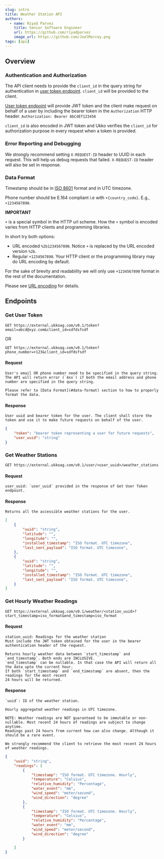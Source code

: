 ```yaml
---
slug: intro
title: Weather Station API
authors:
  - name: Riyad Parvez
    title: Senior Software Engineer
    url: https://github.com/riyadparvez
    image_url: https://github.com/JoelMarcey.png
tags: [api]
---
```



## Overview

### Authentication and Authorization

The API client needs to provide the `client_id` in the query string for authentication in [user token endpoint](#get-user-token).
`client_id` will be provided to the client.

[User token endpoint](#get-user-token) will provide JWT token and the client make request on behalf of a user by including the bearer token in the `Authorization` HTTP header.
`Authorization: Bearer AbCdEf123456`

`client_id` is also encoded in JWT token and Ukko verifies the `client_id` for authorization purpose in every request when a token is provided.


### Error Reporting and Debugging

We strongly recommend setting `X-REQUEST-ID` header to UUID in each request. This will help us debug requests that failed. `X-REQUEST-ID` header will also be set in response.


### Data Format

Timestamp should be in [ISO 8601](https://en.wikipedia.org/wiki/ISO_8601) format and in UTC timezone.

Phone number should be E.164 compliant i.e with `+{country_code}`. E.g., `+1234567890`.

**IMPORTANT**

`+` is a special symbol in the HTTP url scheme. How the `+` symbol is encoded varies from HTTP clients and programming libraries. 

In short try both options:
* URL encoded `%2b1234567890`. Notice `+` is replaced by the URL encoded version `%2b`.
* Regular `+1234567890`. Your HTTP client or the programming library may do URL encoding by default.

For the sake of brevity and readability we will only use `+1234567890` format in the rest of the documentation.

Please see [URL encoding](https://en.wikipedia.org/wiki/URL_encoding) for details.


## Endpoints

### Get User Token
`GET https://external.ukkoag.com/v0.1/token?email=abcd@xyz.com&client_id=sdfdsfsdf`

OR

`GET https://external.ukkoag.com/v0.1/token?phone_number=+123&client_id=sdfdsfsdf`

#### Request
```
User's email OR phone number need to be specified in the query string. The API will return error (`4xx`) if both the email address and phone number are specified in the query string.

Please refer to [Data Format](#data-format) section to how to properly format the data.
```

#### Response
```
User uuid and bearer token for the user. The client shall store the token and use it to make future requests on behalf of the user.
```

```json
{
    "token": "bearer token representing a user for future requests",
    "user_uuid": "string"
}
```


### Get Weather Stations

`GET https://external.ukkoag.com/v0.1/user/<user_uuid>/weather_stations`

#### Request
```
user_uuid: `user_uuid` provided in the response of Get User Token endpoint.
```

#### Response
```
Returns all the accessible weather stations for the user.
```

```json
[   
    {
        "uuid": "string",
        "latitude": "",
        "longitude": "",
        "installed_timestamp": "ISO format. UTC timezone",
        "last_sent_payload": "ISO format. UTC timezone",
    },
    {
        "uuid": "string",
        "latitude": "",
        "longitude": "",
        "installed_timestamp": "ISO format. UTC timezone",
        "last_sent_payload": "ISO format. UTC timezone",
    }
]
```


### Get Hourly Weather Readings

`GET https://external.ukkoag.com/v0.1/weather/<station_uuid>?start_timestamp=iso_format&end_timestamp=iso_format`

#### Request
```
station_uuid: Readings for the weather station
Must include the JWT token obtained for the user in the bearer authentication header of the request.

Returns hourly weather data between `start_timestamp` and `end_timestamp`. Both ends are INCLUSIVE.
`end_timestamp` can be nullable. In that case the API will return all the data upto the current hour.
If both `start_timestamp` and `end_timestamp` are absent, then the readings for the most recent
24 hours will be returned.
```

#### Response
```
`uuid`: ID of the weather station.

Hourly aggregated weather readings in UTC timezone.

NOTE: Weather readings are NOT guaranteed to be immutable or non-nullable. Most recent 24 hours of readings are subject to change anytime.
Readings past 24 hours from current how can also change. Although it should be a rare event.

We strongly recommend the client to retrieve the most recent 24 hours of weather readings.
```

```json
{
    "uuid": "string",
    "readings": [
        {
            "timestamp": "ISO format. UTC timezone. Hourly",
            "temperature": "Celsius",
            "relative_humidity": "Percentage",
            "water_event": "mm",
            "wind_speed": "meter/second",
            "wind_direction": "degree"
        },
        {
            "timestamp": "ISO format. UTC timezone. Hourly",
            "temperature": "Celsius",
            "relative_humidity": "Percentage",
            "water_event": "mm",
            "wind_speed": "meter/second",
            "wind_direction": "degree"
        }

    ]
}
```
